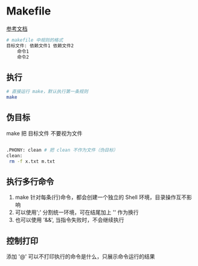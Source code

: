 # Makefile

[参考文档](https://liaoxuefeng.com/books/makefile/makefile-basic/index.html)

``` bash
# makefile 中规则的格式 
目标文件: 依赖文件1 依赖文件2
    命令1
    命令2
```

## 执行

``` bash
# 直接运行 make，默认执行第一条规则
make 
```

## 伪目标

make 把 目标文件 不要视为文件

``` bash

.PHONY: clean # 把 clean 不作为文件（伪目标）
clean: 
 rm -f x.txt m.txt
```

## 执行多行命令

1. make 针对每条(行)命令，都会创建一个独立的 Shell 环境，目录操作互不影响
2. 可以使用';' 分割统一环境，可在结尾加上 '\' 作为换行
3. 也可以使用 '&&', 当指令失败时，不会继续执行

## 控制打印

添加 '@' 可以不打印执行的命令是什么，只展示命令运行的结果

